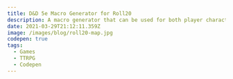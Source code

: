 ```yaml
---
title: D&D 5e Macro Generator for Roll20
description: A macro generator that can be used for both player characters and non-player characters.
date: 2021-03-29T21:12:11.359Z
image: /images/blog/roll20-map.jpg
codepen: true
tags:
  - Games
  - TTRPG
  - Codepen
---
```


<CodePenEmbed hash="xeXXRd" user="Sillvva" title="5e Macro Generator for Roll20" full>